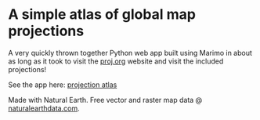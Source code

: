 # A simple atlas of global map projections
A very quickly thrown together Python web app built using Marimo in about as long as it took to visit the [proj.org](https://proj.org) website and visit the included projections!

See the app here: [projection atlas](https://dosull.github.io/projection-atlas/app/)

Made with Natural Earth. Free vector and raster map data @ [naturalearthdata.com](https://naturalearth.com).
